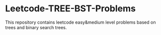 # Leetcode-TREE-BST-Problems
This repository contains leetcode easy&medium level problems based on trees and binary search trees. 
